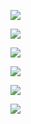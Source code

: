 ![](https://www.nta.go.jp/tmp/a32326d8-c760-422e-9143-1b972b24db36/images/98b88ce319e6e61c1a52af57be59ba3de6ec808174eaf4f4853770e52507bd60.jpg)

![](https://www.nta.go.jp/tmp/a32326d8-c760-422e-9143-1b972b24db36/images/58dc107af09752c19f256c2945102ff7faf2a51634fb10a6d8925ebd1d2a74cd.jpg)

![](https://www.nta.go.jp/tmp/a32326d8-c760-422e-9143-1b972b24db36/images/895755775d39996ee6a206c61327a2a632bd96dc5784a19095050d721de666c4.jpg)

![](https://www.nta.go.jp/tmp/a32326d8-c760-422e-9143-1b972b24db36/images/a183ab332ad44a3438e8cb0b1458d30aefbb23cecd9e6d381d0fa0dad29a5ee1.jpg)

![](https://www.nta.go.jp/tmp/a32326d8-c760-422e-9143-1b972b24db36/images/075b4eb916961233b85e34766a99f5a704e0072ef47d2e5594c6e3f605565c64.jpg)

![](https://www.nta.go.jp/tmp/a32326d8-c760-422e-9143-1b972b24db36/images/f68433c4d966e692372d53e8b85b754e6bc65c5033986ca4264663a9b6c56cf9.jpg)